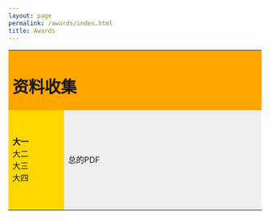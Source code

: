 ```yaml
---
layout: page
permalink: /awards/index.html
title: Awards
---
```



<html>
<head> 
<meta charset="utf-8"> 
<title>资料</title> 
</head>
<body>
 
<table width="500" border="0">
<tr>
<td colspan="2" style="background-color:#FFA500;">
<h1>资料收集</h1>
</td>
</tr>
 
<tr>
<td style="background-color:#FFD700;width:100px;">
<b>大一</b><br>
大二<br>
大三<br>
大四
</td>
<td style="background-color:#eeeeee;height:200px;width:400px;">
总的PDF </td>
</tr>
 

 
</body>
</html>
